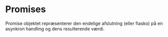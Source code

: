 # Promises

Promise objektet repræsenterer den endelige afslutning (eller fiasko) på en asynkron handling og dens resulterende værdi.

